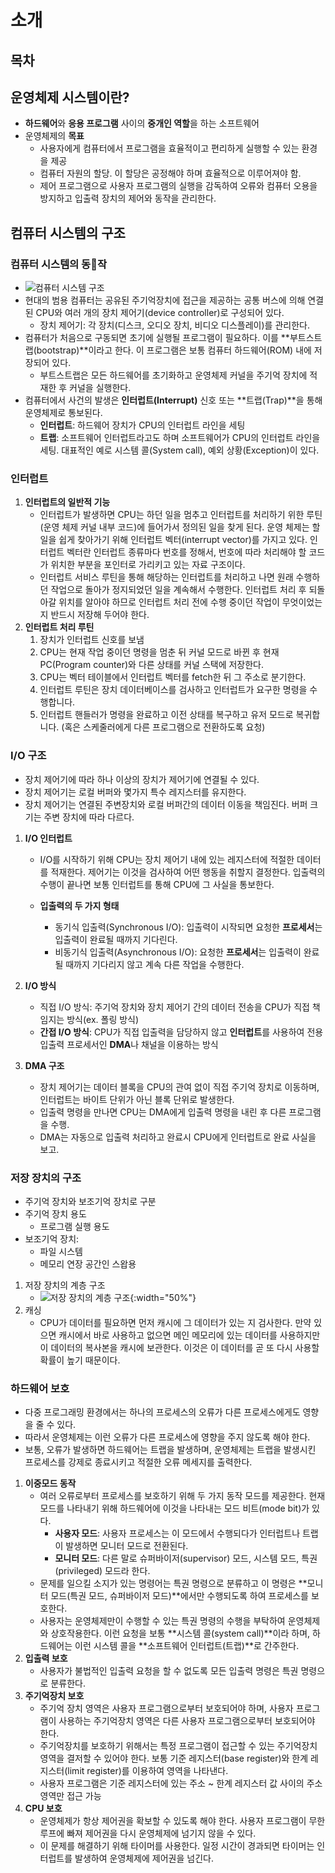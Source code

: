 # 소개

## 목차



## 운영체제 시스템이란?

- **하드웨어**와 **응용 프로그램** 사이의 **중개인 역할**을 하는 소프트웨어
- 운영체제의 **목표**
  - 사용자에게 컴퓨터에서 프로그램을 효율적이고 편리하게 실행할 수 있는 환경을 제공
  - 컴퓨터 자원의 할당. 이 할당은 공정해야 하며 효율적으로 이루어져야 함.
  - 제어 프로그램으로 사용자 프로그램의 실행을 감독하여 오류와 컴퓨터 오용을 방지하고 입출력 장치의 제어와 동작을 관리한다.



## 컴퓨터 시스템의 구조

### 컴퓨터 시스템의 동작

- ![컴퓨터 시스템 구조](https://raw.githubusercontent.com/Crazy0416/Study_Summery/master/OS/resource/%EC%8A%A4%ED%81%AC%EB%A6%B0%EC%83%B7%202018-11-01%20%EC%98%A4%ED%9B%84%201.21.43.png)
- 현대의 범용 컴퓨터는 공유된 주기억장치에 접근을 제공하는 공통 버스에 의해 연결된 CPU와 여러 개의 장치 제어기(device controller)로 구성되어 있다.
  - 장치 제어기: 각 장치(디스크, 오디오 장치, 비디오 디스플레이)를 관리한다.
- 컴퓨터가 처음으로 구동되면 초기에 실행될 프로그램이 필요하다. 이를 **부트스트랩(bootstrap)**이라고 한다. 이 프로그램은 보통 컴퓨터 하드웨어(ROM) 내에 저장되어 있다.
  - 부트스트랩은 모든 하드웨어를 초기화하고 운영체제 커널을 주기억 장치에 적재한 후 커널을 실행한다.
- 컴퓨터에서 사건의 발생은 **인터럽트(Interrupt)** 신호 또는 **트랩(Trap)**을 통해 운영체제로 통보된다.
  - **인터럽트**: 하드웨어 장치가 CPU의 인터럽트 라인을 세팅
  - **트랩**: 소프트웨어 인터럽트라고도 하며 소프트웨어가 CPU의 인터럽트 라인을 세팅. 대표적인 예로 시스템 콜(System call), 예외 상황(Exception)이 있다. 

### 인터럽트

1. **인터럽트의 일반적 기능**
   - 인터럽트가 발생하면 CPU는 하던 일을 멈추고 인터럽트를 처리하기 위한 루틴(운영 체제 커널 내부 코드)에 들어가서 정의된 일을 찾게 된다. 운영 체제는 할 일을 쉽게 찾아가기 위해 인터럽트 벡터(interrupt vector)를 가지고 있다. 인터럽트 벡터란 인터럽트 종류마다 번호를 정해서, 번호에 따라 처리해야 할 코드가 위치한 부분을 포인터로 가리키고 있는 자료 구조이다.
   - 인터럽트 서비스 루틴을 통해 해당하는 인터럽트를 처리하고 나면 원래 수행하던 작업으로 돌아가 정지되었던 일을 계속해서 수행한다. 인터럽트 처리 후 되돌아갈 위치를 알아야 하므로 인터럽트 처리 전에 수행 중이던 작업이 무엇이었는지 반드시 저장해 두어야 한다.
2. **인터럽트 처리 루틴**
   1. 장치가 인터럽트 신호를 보냄
   2. CPU는 현재 작업 중이던 명령을 멈춘 뒤 커널 모드로 바뀐 후 현재 PC(Program counter)와 다른 상태를 커널 스택에 저장한다.
   3. CPU는 벡터 테이블에서 인터럽트 벡터를 fetch한 뒤 그 주소로 분기한다.
   4. 인터럽트 루틴은 장치 데이터베이스를 검사하고 인터럽트가 요구한 명령을 수행합니다.
   5. 인터럽트 핸들러가 명령을 완료하고 이전 상태를 복구하고 유저 모드로 복귀합니다. (혹은 스케줄러에게 다른 프로그램으로 전환하도록 요청)

### I/O 구조

- 장치 제어기에 따라 하나 이상의 장치가 제어기에 연결될 수 있다.
- 장치 제어기는 로컬 버퍼와 몇가지 특수 레지스터를 유지한다.
- 장치 제어기는 연결된 주변장치와 로컬 버퍼간의 데이터 이동을 책임진다. 버퍼 크기는 주변 장치에 따라 다르다. 

1. **I/O 인터럽트**

   - I/O를 시작하기 위해 CPU는 장치 제어기 내에 있는 레지스터에 적절한 데이터를 적재한다. 제어기는 이것을 검사하여 어떤 행동을 취할지 결정한다. 입출력의 수행이 끝나면 보통 인터럽트를 통해 CPU에 그 사실을 통보한다.

   - **입출력의 두 가지 형태**
     - 동기식 입출력(Synchronous I/O): 입출력이 시작되면 요청한 **프로세서**는 입출력이 완료될 때까지 기다린다.
     - 비동기식 입출력(Asynchronous I/O): 요청한 **프로세서**는 입출력이 완료될 때까지 기다리지 않고 계속 다른 작업을 수행한다.

2. **I/O 방식**

   - 직접 I/O 방식: 주기억 장치와 장치 제어기 간의 데이터 전송을 CPU가 직접 책임지는 방식(ex. 폴링 방식)
   - **간접 I/O 방식**: CPU가 직접 입출력을 담당하지 않고 **인터럽트**를 사용하여 전용 입출력 프로세서인 **DMA**나 채널을 이용하는 방식

3. **DMA 구조**

   - 장치 제어기는 데이터 블록을 CPU의 관여 없이 직접 주기억 장치로 이동하며, 인터럽트는 바이트 단위가 아닌 블록 단위로 발생한다.
   - 입출력 명령을 만나면 CPU는 DMA에게 입출력 명령을 내린 후 다른 프로그램을 수행.
   - DMA는 자동으로 입출력 처리하고 완료시 CPU에게 인터럽트로 완료 사실을 보고.

### 저장 장치의 구조

- 주기억 장치와 보조기억 장치로 구분
- 주기억 장치 용도
  - 프로그램 실행 용도
- 보조기억 장치:
  - 파일 시스템
  - 메모리 연장 공간인 스왑용

1. 저장 장치의 계층 구조
   - ![저장 장치의 계층 구조](https://raw.githubusercontent.com/Crazy0416/Study_Summery/master/OS/resource/%EC%8A%A4%ED%81%AC%EB%A6%B0%EC%83%B7%202018-11-03%20%EC%98%A4%ED%9B%84%204.22.58.png){:width="50%"}
2. 캐싱
   - CPU가 데이터를 필요하면 먼저 캐시에 그 데이터가 있는 지 검사한다. 만약 있으면 캐시에서 바로 사용하고 없으면 메인 메모리에 있는 데이터를 사용하지만 이 데이터의 복사본을 캐시에 보관한다. 이것은 이 데이터를 곧 또 다시 사용할 확률이 높기 때문이다. 



### 하드웨어 보호

- 다중 프로그래밍 환경에서는 하나의 프로세스의 오류가 다른 프로세스에게도 영향을 줄 수 있다. 
- 따라서 운영체제는 이런 오류가 다른 프로세스에 영향을 주지 않도록 해야 한다.
- 보통, 오류가 발생하면 하드웨어는 트랩을 발생하며, 운영체제는 트랩을 발생시킨 프로세스를 강제로 종료시키고 적절한 오류 메세지를 출력한다.

1. **이중모드 동작**
   - 여러 오류로부터 프로세스를 보호하기 위해 두 가지 동작 모드를 제공한다. 현재 모드를 나타내기 위해 하드웨어에 이것을 나타내는 모드 비트(mode bit)가 있다.
     - **사용자 모드**: 사용자 프로세스는 이 모드에서 수행되다가 인터럽트나 트랩이 발생하면 모니터 모드로 전환된다.
     - **모니터 모드**: 다른 말로 슈퍼바이저(supervisor) 모드, 시스템 모드, 특권(privileged) 모드라 한다.
   - 문제를 일으킬 소지가 있는 명령어는 특권 명령으로 분류하고 이 명령은 **모니터 모드(특권 모드, 슈퍼바이저 모드)**에서만 수행되도록 하여 프로세스를 보호한다.
   - 사용자는 운영체제만이 수행할 수 있는 특권 명령의 수행을 부탁하여 운영체제와 상호작용한다. 이런 요청을 보통 **시스템 콜(system call)**이라 하며, 하드웨어는 이런 시스템 콜을 **소프트웨어 인터럽트(트랩)**로 간주한다.
2. **입출력 보호**
   - 사용자가 불법적인 입출력 요청을 할 수 없도록 모든 입출력 명령은 특권 명령으로 분류한다.
3. **주기억장치 보호**
   - 주기억 장치 영역은 사용자 프로그램으로부터 보호되어야 하며, 사용자 프로그램이 사용하는 주기억장치 영역은 다른 사용자 프로그램으로부터 보호되어야 한다.
   - 주기억장치를 보호하기 위해서는 특정 프로그램이 접근할 수 있는 주기억장치 영역을 결저할 수 있어야 한다. 보통 기준 레지스터(base register)와 한계 레지스터(limit register)를 이용하여 영역을 나타낸다. 
   - 사용자 프로그램은 기준 레지스터에 있는 주소 ~ 한계 레지스터 값 사이의 주소 영역만 접근 가능
4. **CPU 보호**
   - 운영체제가 항상 제어권을 확보할 수 있도록 해야 한다. 사용자 프로그램이 무한루프에 빠져 제어권을 다시 운영체제에 넘기지 않을 수 있다.
   - 이 문제를 해결하기 위해 타이머를 사용한다. 일정 시간이 경과되면 타이머는 인터럽트를 발생하여 운영체제에 제어권을 넘긴다.